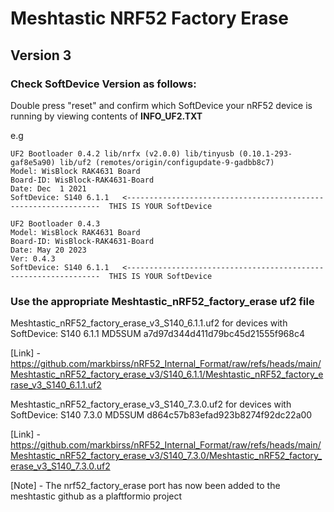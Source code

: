 # Meshtastic NRF52 Factory Erase
## Version 3

### Check SoftDevice Version as follows:
Double press "reset" and confirm which SoftDevice your nRF52 device is running by viewing contents of **INFO_UF2.TXT**

e.g
````
UF2 Bootloader 0.4.2 lib/nrfx (v2.0.0) lib/tinyusb (0.10.1-293-gaf8e5a90) lib/uf2 (remotes/origin/configupdate-9-gadbb8c7)
Model: WisBlock RAK4631 Board
Board-ID: WisBlock-RAK4631-Board
Date: Dec  1 2021
SoftDevice: S140 6.1.1   <----------------------------------------------------------------  THIS IS YOUR SoftDevice

UF2 Bootloader 0.4.3
Model: WisBlock RAK4631 Board
Board-ID: WisBlock-RAK4631-Board
Date: May 20 2023
Ver: 0.4.3
SoftDevice: S140 6.1.1   <----------------------------------------------------------------  THIS IS YOUR SoftDevice
````

### Use the appropriate Meshtastic_nRF52_factory_erase uf2 file

Meshtastic_nRF52_factory_erase_v3_S140_6.1.1.uf2 for devices with SoftDevice: S140 6.1.1 MD5SUM a7d97d344d411d79bc45d21555f968c4

[Link] - https://github.com/markbirss/nRF52_Internal_Format/raw/refs/heads/main/Meshtastic_nRF52_factory_erase_v3/S140_6.1.1/Meshtastic_nRF52_factory_erase_v3_S140_6.1.1.uf2

Meshtastic_nRF52_factory_erase_v3_S140_7.3.0.uf2 for devices with SoftDevice: S140 7.3.0 MD5SUM d864c57b83efad923b8274f92dc22a00

[Link] - https://github.com/markbirss/nRF52_Internal_Format/raw/refs/heads/main/Meshtastic_nRF52_factory_erase_v3/S140_7.3.0/Meshtastic_nRF52_factory_erase_v3_S140_7.3.0.uf2

[Note] -  The nrf52_factory_erase port has now been added to the meshtastic github as a plaftformio project
